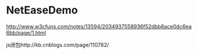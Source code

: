 # NetEaseDemo
http://www.w3cfuns.com/notes/13594/2034937558936f52dbb8ace0dc6ea6bb/page/1.html

js闭包http://kb.cnblogs.com/page/110782/
